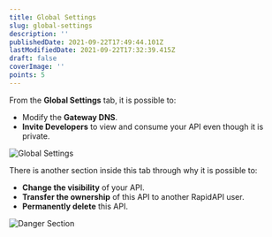 ```yaml
---
title: Global Settings
slug: global-settings
description: ''
publishedDate: 2021-09-22T17:49:44.101Z
lastModifiedDate: 2021-09-22T17:32:39.415Z
draft: false
coverImage: ''
points: 5
---
```


From the **Global Settings** tab, it is possible to:
- Modify the **Gateway DNS**.
- **Invite Developers** to view and consume your API even though it is private.

![Global Settings](https://raw.githubusercontent.com/RapidAPI/DevRel-Stack-Data/dev/learn/courses/learn-rapidapi-hub-provider/images/image21.png "Global Settings")


There is another section inside this tab through why it is possible to:
- **Change the visibility** of your API.
- **Transfer the ownership** of this API to another RapidAPI user.
- **Permanently delete** this API.

![Danger Section](https://raw.githubusercontent.com/RapidAPI/DevRel-Stack-Data/dev/learn/courses/learn-rapidapi-hub-provider/images/image22.png "Danger Section")
